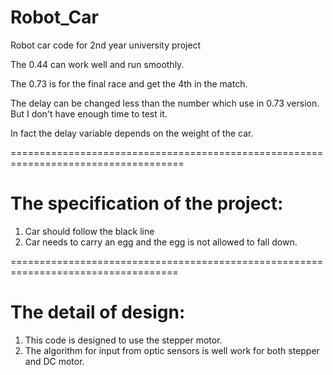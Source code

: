 Robot_Car
=========

Robot car code for 2nd year university project

The 0.44 can work well and run smoothly.


The 0.73 is for the final race and get the 4th in the match.

The delay can be changed less than the number which use in 0.73 version. But I don't have enough time to test it.

In fact the delay variable depends on the weight of the car.


====================================================================================

The specification of the project:
=================================
1. Car should follow the black line
2. Car needs to carry an egg and the egg is not allowed to fall down.

===================================================================================

The detail of design:
=====================
1. This code is designed to use the stepper motor.
2. The algorithm for input from optic sensors is well work for both stepper and DC motor.
